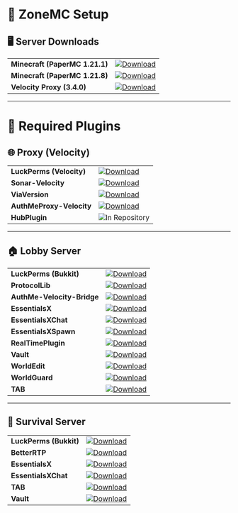 # 🧩 ZoneMC Setup

## 🖥️ Server Downloads

<table>
<tr>
<td><strong>Minecraft (PaperMC 1.21.1)</strong></td>
<td><a href="https://papermc.io/downloads/all?project=paper"><img src="https://img.shields.io/badge/Download-5865F2?style=for-the-badge&logo=download&logoColor=white" alt="Download"></a></td>
</tr>
<tr>
<td><strong>Minecraft (PaperMC 1.21.8)</strong></td>
<td><a href="https://papermc.io/downloads/all?project=paper"><img src="https://img.shields.io/badge/Download-5865F2?style=for-the-badge&logo=download&logoColor=white" alt="Download"></a></td>
</tr>
<tr>
<td><strong>Velocity Proxy (3.4.0)</strong></td>
<td><a href="https://papermc.io/downloads/velocity"><img src="https://img.shields.io/badge/Download-5865F2?style=for-the-badge&logo=download&logoColor=white" alt="Download"></a></td>
</tr>
</table>

---

# 🔌 Required Plugins

## 🌐 Proxy (Velocity)

<table>
<tr>
<td><strong>LuckPerms (Velocity)</strong></td>
<td><a href="https://download.luckperms.net/1606/velocity/LuckPerms-Velocity-5.5.17.jar"><img src="https://img.shields.io/badge/Download-5865F2?style=for-the-badge&logo=download&logoColor=white" alt="Download"></a></td>
</tr>
<tr>
<td><strong>Sonar-Velocity</strong></td>
<td><a href="https://www.spigotmc.org/resources/sonar-velocity.107264/"><img src="https://img.shields.io/badge/Download-5865F2?style=for-the-badge&logo=download&logoColor=white" alt="Download"></a></td>
</tr>
<tr>
<td><strong>ViaVersion</strong></td>
<td><a href="https://cdn.modrinth.com/data/P1OZGk5p/versions/sVahWBKF/ViaVersion-5.5.1.jar"><img src="https://img.shields.io/badge/Download-5865F2?style=for-the-badge&logo=download&logoColor=white" alt="Download"></a></td>
</tr>
<tr>
<td><strong>AuthMeProxy-Velocity</strong></td>
<td><a href="https://release-assets.githubusercontent.com/github-production-release-asset/794690310/e99355a9-c3a2-4b47-9b18-0365d0dbe654?sp=r&sv=2018-11-09&sr=b&spr=https&se=2025-10-13T14%3A41%3A58Z&rscd=attachment%3B+filename%3DAuthMeProxy-Velocity-1.0.jar&rsct=application%2Foctet-stream&skoid=96c2d410-5711-43a1-aedd-ab1947aa7ab0&sktid=398a6654-997b-47e9-b12b-9515b896b4de&skt=2025-10-13T13%3A41%3A44Z&ske=2025-10-13T14%3A41%3A58Z&sks=b&skv=2018-11-09&sig=CUdfTDGjFKQwSSbQ%2BnGFbRmWdvwsqqn2RLdDK7Z4btw%3D"><img src="https://img.shields.io/badge/Download-5865F2?style=for-the-badge&logo=download&logoColor=white" alt="Download"></a></td>
</tr>
<tr>
<td><strong>HubPlugin</strong></td>
<td><img src="https://img.shields.io/badge/In_Repository-5865F2?style=for-the-badge&logo=github&logoColor=white" alt="In Repository"></td>
</tr>
</table>

---

## 🏠 Lobby Server

<table>
<tr>
<td><strong>LuckPerms (Bukkit)</strong></td>
<td><a href="https://download.luckperms.net/1606/bukkit/loader/LuckPerms-Bukkit-5.5.17.jar"><img src="https://img.shields.io/badge/Download-5865F2?style=for-the-badge&logo=download&logoColor=white" alt="Download"></a></td>
</tr>
<tr>
<td><strong>ProtocolLib</strong></td>
<td><a href="https://release-assets.githubusercontent.com/github-production-release-asset/26688026/fe1f680e-67d3-4f5a-9f85-cff5f9ce0d10?sp=r&sv=2018-11-09&sr=b&spr=https&se=2025-10-13T14%3A44%3A51Z&rscd=attachment%3B+filename%3DProtocolLib.jar&rsct=application%2Foctet-stream&skoid=96c2d410-5711-43a1-aedd-ab1947aa7ab0&sktid=398a6654-997b-47e9-b12b-9515b896b4de&skt=2025-10-13T13%3A44%3A16Z&ske=2025-10-13T14%3A44%3A51Z&sks=b&skv=2018-11-09&sig=9q2E%2F1lEUAI1SPM%2F6ylegKhXXqpNbXpiw%2B7rA%2BU1BCc%3D"><img src="https://img.shields.io/badge/Download-5865F2?style=for-the-badge&logo=download&logoColor=white" alt="Download"></a></td>
</tr>
<tr>
<td><strong>AuthMe-Velocity-Bridge</strong></td>
<td><a href="https://release-assets.githubusercontent.com/github-production-release-asset/794690310/4abd7cd0-f6e9-45f0-9c4b-91341cc96998?sp=r&sv=2018-11-09&sr=b&spr=https&se=2025-10-13T14%3A48%3A22Z&rscd=attachment%3B+filename%3DAuthMe-Velocity-Bridge-1.0.jar&rsct=application%2Foctet-stream&skoid=96c2d410-5711-43a1-aedd-ab1947aa7ab0&sktid=398a6654-997b-47e9-b12b-9515b896b4de&skt=2025-10-13T13%3A48%3A02Z&ske=2025-10-13T14%3A48%3A22Z&sks=b&skv=2018-11-09&sig=6W8vJwVs9Sq3aZlaXsQFYBVk0c6sFKQC1G8onTNxA%2BU%3D"><img src="https://img.shields.io/badge/Download-5865F2?style=for-the-badge&logo=download&logoColor=white" alt="Download"></a></td>
</tr>
<tr>
<td><strong>EssentialsX</strong></td>
<td><a href="https://release-assets.githubusercontent.com/github-production-release-asset/33965866/03f261c3-f583-4b3d-b1d4-e75877afb2cb?sp=r&sv=2018-11-09&sr=b&spr=https&se=2025-10-11T23%3A58%3A57Z&rscd=attachment%3B+filename%3DEssentialsX-2.21.2.jar&rsct=application%2Foctet-stream&skoid=96c2d410-5711-43a1-aedd-ab1947aa7ab0&sktid=398a6654-997b-47e9-b12b-9515b896b4de&skt=2025-10-11T22%3A58%3A20Z&ske=2025-10-11T23%3A58%3A57Z&sks=b&skv=2018-11-09&sig=Wxf63nNC%2FmijW%2BB%2FGBFOI2wVDCOXw6gB5x1mVY3jz2g%3D"><img src="https://img.shields.io/badge/Download-5865F2?style=for-the-badge&logo=download&logoColor=white" alt="Download"></a></td>
</tr>
<tr>
<td><strong>EssentialsXChat</strong></td>
<td><a href="https://release-assets.githubusercontent.com/github-production-release-asset/33965866/4cccbedf-5b8f-4436-a582-4044b85075ad?sp=r&sv=2018-11-09&sr=b&spr=https&se=2025-10-11T23%3A48%3A15Z&rscd=attachment%3B+filename%3DEssentialsXChat-2.21.2.jar&rsct=application%2Foctet-stream&skoid=96c2d410-5711-43a1-aedd-ab1947aa7ab0&sktid=398a6654-997b-47e9-b12b-9515b896b4de&skt=2025-10-11T22%3A47%3A55Z&ske=2025-10-11T23%3A48%3A15Z&sks=b&skv=2018-11-09&sig=G5W962JgMi5NbeMR8W4o0KATbXursSXOfNypvigXbeg%3D"><img src="https://img.shields.io/badge/Download-5865F2?style=for-the-badge&logo=download&logoColor=white" alt="Download"></a></td>
</tr>
<tr>
<td><strong>EssentialsXSpawn</strong></td>
<td><a href="https://release-assets.githubusercontent.com/github-production-release-asset/33965866/f4435dd5-35c8-4169-ba87-d7561eea0eb4?sp=r&sv=2018-11-09&sr=b&spr=https&se=2025-10-11T23%3A50%3A24Z&rscd=attachment%3B+filename%3DEssentialsXSpawn-2.21.2.jar&rsct=application%2Foctet-stream&skoid=96c2d410-5711-43a1-aedd-ab1947aa7ab0&sktid=398a6654-997b-47e9-b12b-9515b896b4de&skt=2025-10-11T22%3A50%3A10Z&ske=2025-10-11T23%3A50%3A24Z&sks=b&skv=2018-11-09&sig=L6a3B7PUvI8%2BhUbDxSNkZuHyBASWUrQgYihBsHtHge8%3D"><img src="https://img.shields.io/badge/Download-5865F2?style=for-the-badge&logo=download&logoColor=white" alt="Download"></a></td>
</tr>
<tr>
<td><strong>RealTimePlugin</strong></td>
<td><a href="https://www.spigotmc.org/resources/real-time-plugin.69545/download?version=488487"><img src="https://img.shields.io/badge/Download-5865F2?style=for-the-badge&logo=download&logoColor=white" alt="Download"></a></td>
</tr>
<tr>
<td><strong>Vault</strong></td>
<td><a href="https://www.spigotmc.org/resources/vault.34315/download?version=344916"><img src="https://img.shields.io/badge/Download-5865F2?style=for-the-badge&logo=download&logoColor=white" alt="Download"></a></td>
</tr>
<tr>
<td><strong>WorldEdit</strong></td>
<td><a href="https://cdn.modrinth.com/data/1u6JkXh5/versions/Bu1zaaoc/worldedit-bukkit-7.3.9.jar"><img src="https://img.shields.io/badge/Download-5865F2?style=for-the-badge&logo=download&logoColor=white" alt="Download"></a></td>
</tr>
<tr>
<td><strong>WorldGuard</strong></td>
<td><a href="https://cdn.modrinth.com/data/DKY9btbd/versions/J66QOTLZ/worldguard-bukkit-7.0.12-dist.jar"><img src="https://img.shields.io/badge/Download-5865F2?style=for-the-badge&logo=download&logoColor=white" alt="Download"></a></td>
</tr>
<tr>
<td><strong>TAB</strong></td>
<td><a href="https://www.spigotmc.org/resources/tab-1-7-x-1-21-10.57806/download?version=610153"><img src="https://img.shields.io/badge/Download-5865F2?style=for-the-badge&logo=download&logoColor=white" alt="Download"></a></td>
</tr>
</table>

---

## 🌲 Survival Server

<table>
<tr>
<td><strong>LuckPerms (Bukkit)</strong></td>
<td><a href="https://download.luckperms.net/1606/bukkit/loader/LuckPerms-Bukkit-5.5.17.jar"><img src="https://img.shields.io/badge/Download-5865F2?style=for-the-badge&logo=download&logoColor=white" alt="Download"></a></td>
</tr>
<tr>
<td><strong>BetterRTP</strong></td>
<td><a href="https://www.spigotmc.org/resources/better-rtp-random-wild-teleport.36081/"><img src="https://img.shields.io/badge/Download-5865F2?style=for-the-badge&logo=download&logoColor=white" alt="Download"></a></td>
</tr>
<tr>
<td><strong>EssentialsX</strong></td>
<td><a href="https://release-assets.githubusercontent.com/github-production-release-asset/33965866/03f261c3-f583-4b3d-b1d4-e75877afb2cb?sp=r&sv=2018-11-09&sr=b&spr=https&se=2025-10-11T23%3A58%3A57Z&rscd=attachment%3B+filename%3DEssentialsX-2.21.2.jar&rsct=application%2Foctet-stream&skoid=96c2d410-5711-43a1-aedd-ab1947aa7ab0&sktid=398a6654-997b-47e9-b12b-9515b896b4de&skt=2025-10-11T22%3A58%3A20Z&ske=2025-10-11T23%3A58%3A57Z&sks=b&skv=2018-11-09&sig=Wxf63nNC%2FmijW%2BB%2FGBFOI2wVDCOXw6gB5x1mVY3jz2g%3D"><img src="https://img.shields.io/badge/Download-5865F2?style=for-the-badge&logo=download&logoColor=white" alt="Download"></a></td>
</tr>
<tr>
<td><strong>EssentialsXChat</strong></td>
<td><a href="https://release-assets.githubusercontent.com/github-production-release-asset/33965866/4cccbedf-5b8f-4436-a582-4044b85075ad?sp=r&sv=2018-11-09&sr=b&spr=https&se=2025-10-11T23%3A48%3A15Z&rscd=attachment%3B+filename%3DEssentialsXChat-2.21.2.jar&rsct=application%2Foctet-stream&skoid=96c2d410-5711-43a1-aedd-ab1947aa7ab0&sktid=398a6654-997b-47e9-b12b-9515b896b4de&skt=2025-10-11T22%3A47%3A55Z&ske=2025-10-11T23%3A48%3A15Z&sks=b&skv=2018-11-09&sig=G5W962JgMi5NbeMR8W4o0KATbXursSXOfNypvigXbeg%3D"><img src="https://img.shields.io/badge/Download-5865F2?style=for-the-badge&logo=download&logoColor=white" alt="Download"></a></td>
</tr>
<tr>
<td><strong>TAB</strong></td>
<td><a href="https://www.spigotmc.org/resources/tab-1-7-x-1-21-10.57806/download?version=610153"><img src="https://img.shields.io/badge/Download-5865F2?style=for-the-badge&logo=download&logoColor=white" alt="Download"></a></td>
</tr>
<tr>
<td><strong>Vault</strong></td>
<td><a href="https://www.spigotmc.org/resources/vault.34315/download?version=344916"><img src="https://img.shields.io/badge/Download-5865F2?style=for-the-badge&logo=download&logoColor=white" alt="Download"></a></td>
</tr>
</table>
